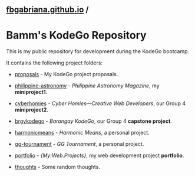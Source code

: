 ## [fbgabriana.github.io](/ "Bamm's KodeGo Repository") /

# Bamm's KodeGo Repository

This is my public repository for development during the KodeGo bootcamp.

It contains the following project folders:

* [proposals](/proposals/) - My KodeGo project proposals.

* [philippine-astronomy](/philippine-astronomy/) - _Philippine Astronomy Magazine_, my **miniproject1**.

* [cyberhomies](/cyberhomies/) - _Cyber Homies—Creative Web Developers_, our Group 4 **miniproject2**.

* [brgykodego](/brgykodego/) - _Barangay KodeGo_, our Group 4 **capstone project**.

* [harmonicmeans](/harmonicmeans/) - _Harmonic Means_, a personal project.

* [gg-tournament](/gg-tournament/) - _GG Tournament_, a personal project.

* [portfolio](/portfolio/) - _{My:Web.Projects}_, my web development project **portfolio**.

* [thoughts](/thoughts/) - Some random thoughts.

